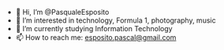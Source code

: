 - 👋 Hi, I’m @PasqualeEsposito
- 👀 I’m interested in technology, Formula 1, photography, music
- 🌱 I’m currently studying Information Technology
- 📫 How to reach me: esposito.pascal@gmail.com

<!---
PasqualeEsposito/PasqualeEsposito is a ✨ special ✨ repository because its `README.md` (this file) appears on your GitHub profile.
You can click the Preview link to take a look at your changes.
--->

